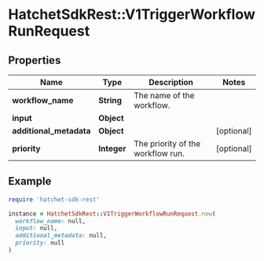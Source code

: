 # HatchetSdkRest::V1TriggerWorkflowRunRequest

## Properties

| Name | Type | Description | Notes |
| ---- | ---- | ----------- | ----- |
| **workflow_name** | **String** | The name of the workflow. |  |
| **input** | **Object** |  |  |
| **additional_metadata** | **Object** |  | [optional] |
| **priority** | **Integer** | The priority of the workflow run. | [optional] |

## Example

```ruby
require 'hatchet-sdk-rest'

instance = HatchetSdkRest::V1TriggerWorkflowRunRequest.new(
  workflow_name: null,
  input: null,
  additional_metadata: null,
  priority: null
)
```

